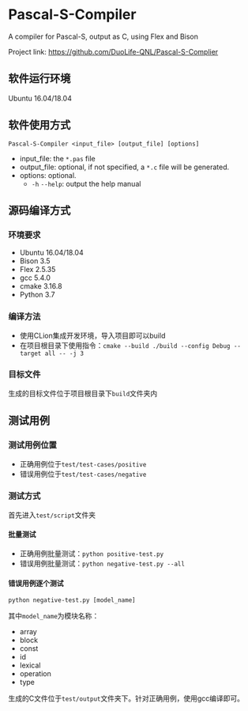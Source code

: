 # Pascal-S-Compiler

A compiler for Pascal-S, output as C, using Flex and Bison

Project link: https://github.com/DuoLife-QNL/Pascal-S-Complier

## 软件运行环境

Ubuntu 16.04/18.04

## 软件使用方式

```
Pascal-S-Compiler <input_file> [output_file] [options]
```

- input_file: the `*.pas` file
- output_file: optional, if not specified, a `*.c` file will be generated.
- options: optional.
  - `-h` `--help`: output the help manual

## 源码编译方式

### 环境要求

* Ubuntu 16.04/18.04
* Bison 3.5  
* Flex 2.5.35
* gcc 5.4.0
* cmake 3.16.8
* Python 3.7

### 编译方法

* 使用CLion集成开发环境，导入项目即可以build
* 在项目根目录下使用指令：`cmake --build ./build --config Debug --target all -- -j 3`

### 目标文件

生成的目标文件位于项目根目录下`build`文件夹内



## 测试用例

### 测试用例位置

* 正确用例位于`test/test-cases/positive`
* 错误用例位于`test/test-cases/negative`

### 测试方式

首先进入`test/script`文件夹

#### 批量测试

* 正确用例批量测试：`python positive-test.py `
* 错误用例批量测试：`python negative-test.py --all`

#### 错误用例逐个测试

`python negative-test.py [model_name]`

其中`model_name`为模块名称：

* array
* block
* const
* id
* lexical
* operation
* type

生成的C文件位于`test/output`文件夹下。针对正确用例，使用gcc编译即可。
